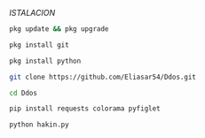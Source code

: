 *ISTALACION*


```bash
pkg update && pkg upgrade
```

```bash
pkg install git
```

```bash
pkg install python
```

```bash
git clone https://github.com/Eliasar54/Ddos.git
```


```bash
cd Ddos
```

```bash
pip install requests colorama pyfiglet
```


```bash
python hakin.py
```
